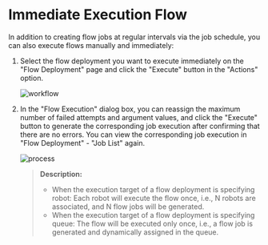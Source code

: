 # Immediate Execution Flow

In addition to creating flow jobs at regular intervals via the job schedule, you can also execute flows manually and immediately:

1. Select the flow deployment you want to execute immediately on the "Flow Deployment" page and click the "Execute" button in the "Actions" option.
    
    ![workflow](https://docimages.blob.core.chinacloudapi.cn/images/EnglishDocumentImage/immediateexecution20210507.png)

2. In the "Flow Execution" dialog box, you can reassign the maximum number of failed attempts and argument values, and click the "Execute" button to generate the corresponding job execution after confirming that there are no errors. You can view the corresponding job execution in "Flow Deployment" - "Job List" again.

    ![process](https://docimages.blob.core.chinacloudapi.cn/images/EnglishDocumentImage/flowexecution20210507.png)

   > **Description:**
   > 
   > - When the execution target of a flow deployment is specifying robot: Each robot will execute the flow once, i.e., N robots are associated, and N flow jobs will be generated.
   > - When the execution target of a flow deployment is specifying queue: The flow will be executed only once, i.e., a flow job is generated and dynamically assigned in the queue.
